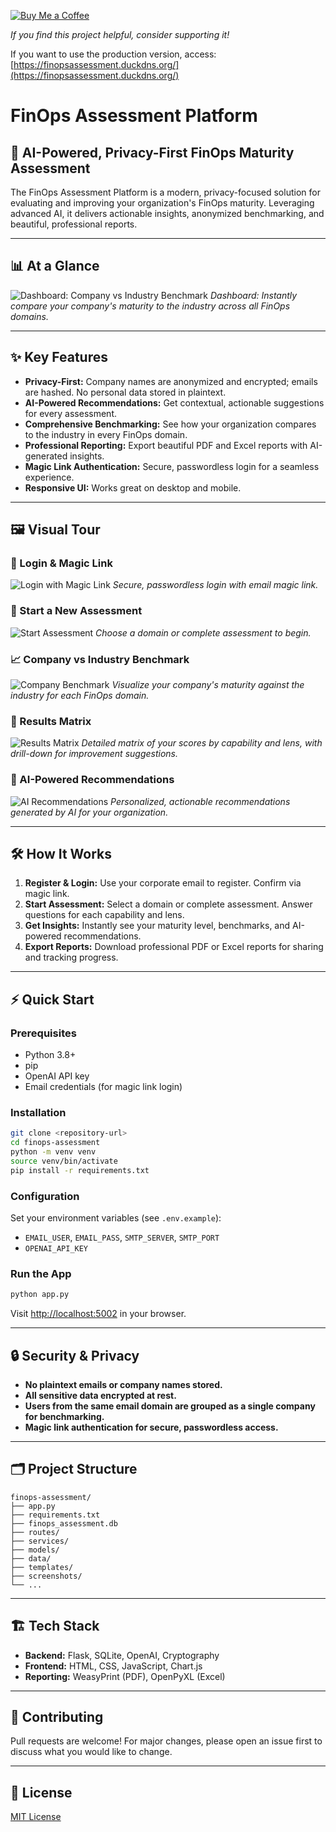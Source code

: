 [![Buy Me a Coffee](https://www.buymeacoffee.com/assets/img/custom_images/orange_img.png)](https://buymeacoffee.com/uli6)

*If you find this project helpful, consider supporting it!*

If you want to use the production version, access: [https://finopsassessment.duckdns.org/](https://finopsassessment.duckdns.org/)

# FinOps Assessment Platform

## 🚀 AI-Powered, Privacy-First FinOps Maturity Assessment

The FinOps Assessment Platform is a modern, privacy-focused solution for evaluating and improving your organization's FinOps maturity. Leveraging advanced AI, it delivers actionable insights, anonymized benchmarking, and beautiful, professional reports.

---

## 📊 At a Glance

![Dashboard: Company vs Industry Benchmark](screenshots/company_benchmark.png)
*Dashboard: Instantly compare your company's maturity to the industry across all FinOps domains.*

---

## ✨ Key Features
- **Privacy-First:** Company names are anonymized and encrypted; emails are hashed. No personal data stored in plaintext.
- **AI-Powered Recommendations:** Get contextual, actionable suggestions for every assessment.
- **Comprehensive Benchmarking:** See how your organization compares to the industry in every FinOps domain.
- **Professional Reporting:** Export beautiful PDF and Excel reports with AI-generated insights.
- **Magic Link Authentication:** Secure, passwordless login for a seamless experience.
- **Responsive UI:** Works great on desktop and mobile.

---

## 🖼️ Visual Tour

### 🔐 Login & Magic Link
![Login with Magic Link](screenshots/login_with_magic_link.png)
*Secure, passwordless login with email magic link.*

### 📝 Start a New Assessment
![Start Assessment](screenshots/assessment.png)
*Choose a domain or complete assessment to begin.*

### 📈 Company vs Industry Benchmark
![Company Benchmark](screenshots/company_benchmark.png)
*Visualize your company's maturity against the industry for each FinOps domain.*

### 🧮 Results Matrix
![Results Matrix](screenshots/results_matrix.png)
*Detailed matrix of your scores by capability and lens, with drill-down for improvement suggestions.*

### 🤖 AI-Powered Recommendations
![AI Recommendations](screenshots/ai_recommendation.png)
*Personalized, actionable recommendations generated by AI for your organization.*

---

## 🛠️ How It Works
1. **Register & Login:** Use your corporate email to register. Confirm via magic link.
2. **Start Assessment:** Select a domain or complete assessment. Answer questions for each capability and lens.
3. **Get Insights:** Instantly see your maturity level, benchmarks, and AI-powered recommendations.
4. **Export Reports:** Download professional PDF or Excel reports for sharing and tracking progress.

---

## ⚡ Quick Start

### Prerequisites
- Python 3.8+
- pip
- OpenAI API key
- Email credentials (for magic link login)

### Installation
```bash
git clone <repository-url>
cd finops-assessment
python -m venv venv
source venv/bin/activate
pip install -r requirements.txt
```

### Configuration
Set your environment variables (see `.env.example`):
- `EMAIL_USER`, `EMAIL_PASS`, `SMTP_SERVER`, `SMTP_PORT`
- `OPENAI_API_KEY`

### Run the App
```bash
python app.py
```
Visit [http://localhost:5002](http://localhost:5002) in your browser.

---

## 🔒 Security & Privacy
- **No plaintext emails or company names stored.**
- **All sensitive data encrypted at rest.**
- **Users from the same email domain are grouped as a single company for benchmarking.**
- **Magic link authentication for secure, passwordless access.**

---

## 🗂️ Project Structure
```
finops-assessment/
├── app.py
├── requirements.txt
├── finops_assessment.db
├── routes/
├── services/
├── models/
├── data/
├── templates/
├── screenshots/
└── ...
```

---

## 🏗️ Tech Stack
- **Backend:** Flask, SQLite, OpenAI, Cryptography
- **Frontend:** HTML, CSS, JavaScript, Chart.js
- **Reporting:** WeasyPrint (PDF), OpenPyXL (Excel)

---

## 🤝 Contributing
Pull requests are welcome! For major changes, please open an issue first to discuss what you would like to change.

---

## 📄 License
[MIT License](LICENSE) 